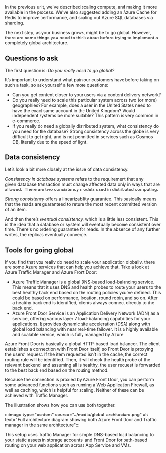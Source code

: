 In the previous unit, we've described scaling compute, and making it more
available in the process. We've also suggested adding an Azure Cache for
Redis to improve performance, and scaling out Azure SQL databases via
sharding.

The next step, as your business grows, might be to go global. However,
there are some things you need to think about before trying to implement a
completely global architecture.

## Questions to ask

The first question is: _Do you really need to go global?_

It’s important to understand what pain our customers have before taking on
such a task, so ask yourself a few more questions:

-   Can you get content closer to your users via a content delivery
    network?
-   Do you really need to scale this particular system across two (or more)
    geographies? For example, does a user in the United States need to have
    the exact same account in the United Kingdom? Would independent systems
    be more suitable? This pattern is very common in e-commerce.
-   If you really do need a globally distributed system, what consistency
    do you need for the database? Strong consistency across the globe is
    very difficult to get right, and is not permitted in services such as
    Cosmos DB, literally due to the speed of light.

## Data consistency

Let’s look a bit more closely at the issue of data consistency.

*Consistency in database systems* refers to the requirement that any
given database transaction must change affected data only in ways that are
allowed.  There are two consistency models used in distributed computing.

_Strong consistency_ offers a linearizability guarantee. This basically
means that the reads are guaranteed to return the most recent committed
version of an item.

And then there’s _eventual consistency_, which is a little less consistent.
This is the idea that a database or system will eventually become
consistent over time. There's no ordering guarantee for reads. In the
absence of any further writes, the replicas eventually converge.

## Tools for going global

If you find that you really do need to scale your application globally,
there are some Azure services that can help you achieve that. Take a look
at Azure Traffic Manager and Azure Front Door:

-   Azure Traffic Manager is a global DNS-based load-balancing service.
    This means that it uses DNS and health probes to route your users to
    the best healthy back end based on the routing policies you’ve defined.
    This could be based on performance, location, round robin, and so on. After a
    healthy back end is identified, clients always connect directly to the
    back end.
-   Azure Front Door Service is an Application Delivery Network (ADN) as a
    service, offering various layer 7 load-balancing capabilities for your
    applications. It provides dynamic site acceleration (DSA) along with
    global load balancing with near real-time failover. It is a highly
    available and scalable service, which is fully managed by Azure.

Azure Front Door is basically a global HTTP-based load balancer. The client
establishes a connection with Front Door itself, so Front Door is proxying
the users’ request. If the item requested isn’t in the cache, the correct
routing rule will be identified. Then, it will check the health probe of the
relevant backend, and assuming all is healthy, the user request is
forwarded to the best back end based on the routing method.

Because the connection is proxied by Azure Front Door, you can perform some
advanced functions such as running a Web Application Firewall, as well as
caching, which is helpful for scaling. Neither of these can be achieved
with Traffic Manager.

The illustration shows how you can use both together.

:::image type="content" source="../media/global-architecture.png" alt-text="Full architecture diagram showing both Azure Front Door and Traffic manager in the same architecture":::

This setup uses Traffic Manager for simple DNS-based load balancing to your
static assets in storage accounts, and Front Door for path-based routing on
your web application across App Service and VMs.

